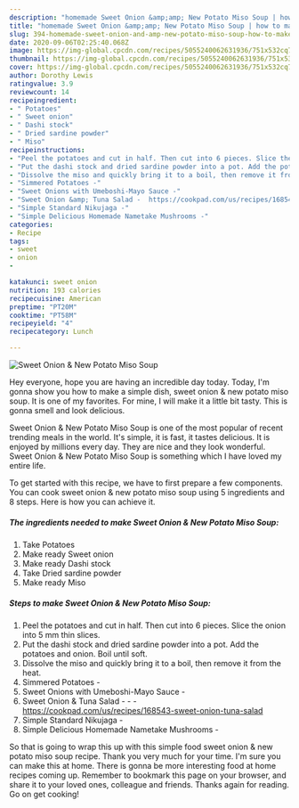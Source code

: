 ```yaml
---
description: "homemade Sweet Onion &amp;amp; New Potato Miso Soup | how to make the best Sweet Onion &amp;amp; New Potato Miso Soup"
title: "homemade Sweet Onion &amp;amp; New Potato Miso Soup | how to make the best Sweet Onion &amp;amp; New Potato Miso Soup"
slug: 394-homemade-sweet-onion-and-amp-new-potato-miso-soup-how-to-make-the-best-sweet-onion-and-amp-new-potato-miso-soup
date: 2020-09-06T02:25:40.068Z
image: https://img-global.cpcdn.com/recipes/5055240062631936/751x532cq70/sweet-onion-new-potato-miso-soup-recipe-main-photo.jpg
thumbnail: https://img-global.cpcdn.com/recipes/5055240062631936/751x532cq70/sweet-onion-new-potato-miso-soup-recipe-main-photo.jpg
cover: https://img-global.cpcdn.com/recipes/5055240062631936/751x532cq70/sweet-onion-new-potato-miso-soup-recipe-main-photo.jpg
author: Dorothy Lewis
ratingvalue: 3.9
reviewcount: 14
recipeingredient:
- " Potatoes"
- " Sweet onion"
- " Dashi stock"
- " Dried sardine powder"
- " Miso"
recipeinstructions:
- "Peel the potatoes and cut in half. Then cut into 6 pieces. Slice the onion into 5 mm thin slices."
- "Put the dashi stock and dried sardine powder into a pot. Add the potatoes and onion. Boil until soft."
- "Dissolve the miso and quickly bring it to a boil, then remove it from the heat."
- "Simmered Potatoes -"
- "Sweet Onions with Umeboshi-Mayo Sauce -"
- "Sweet Onion &amp; Tuna Salad -  https://cookpad.com/us/recipes/168543-sweet-onion-tuna-salad"
- "Simple Standard Nikujaga -"
- "Simple Delicious Homemade Nametake Mushrooms -"
categories:
- Recipe
tags:
- sweet
- onion
- 

katakunci: sweet onion  
nutrition: 193 calories
recipecuisine: American
preptime: "PT20M"
cooktime: "PT58M"
recipeyield: "4"
recipecategory: Lunch

---
```



![Sweet Onion &amp; New Potato Miso Soup](https://img-global.cpcdn.com/recipes/5055240062631936/751x532cq70/sweet-onion-new-potato-miso-soup-recipe-main-photo.jpg)

Hey everyone, hope you are having an incredible day today. Today, I'm gonna show you how to make a simple dish, sweet onion &amp; new potato miso soup. It is one of my favorites. For mine, I will make it a little bit tasty. This is gonna smell and look delicious.



Sweet Onion &amp; New Potato Miso Soup is one of the most popular of recent trending meals in the world. It's simple, it is fast, it tastes delicious. It is enjoyed by millions every day. They are nice and they look wonderful. Sweet Onion &amp; New Potato Miso Soup is something which I have loved my entire life.


To get started with this recipe, we have to first prepare a few components. You can cook sweet onion &amp; new potato miso soup using 5 ingredients and 8 steps. Here is how you can achieve it.

<!--inarticleads1-->

##### The ingredients needed to make Sweet Onion &amp; New Potato Miso Soup:

1. Take  Potatoes
1. Make ready  Sweet onion
1. Make ready  Dashi stock
1. Take  Dried sardine powder
1. Make ready  Miso




<!--inarticleads2-->

##### Steps to make Sweet Onion &amp; New Potato Miso Soup:

1. Peel the potatoes and cut in half. Then cut into 6 pieces. Slice the onion into 5 mm thin slices.
1. Put the dashi stock and dried sardine powder into a pot. Add the potatoes and onion. Boil until soft.
1. Dissolve the miso and quickly bring it to a boil, then remove it from the heat.
1. Simmered Potatoes -
1. Sweet Onions with Umeboshi-Mayo Sauce -
1. Sweet Onion &amp; Tuna Salad - -  - https://cookpad.com/us/recipes/168543-sweet-onion-tuna-salad
1. Simple Standard Nikujaga -
1. Simple Delicious Homemade Nametake Mushrooms -




So that is going to wrap this up with this simple food sweet onion &amp; new potato miso soup recipe. Thank you very much for your time. I'm sure you can make this at home. There is gonna be more interesting food at home recipes coming up. Remember to bookmark this page on your browser, and share it to your loved ones, colleague and friends. Thanks again for reading. Go on get cooking!
